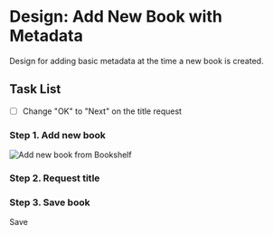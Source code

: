 # Design: Add New Book with Metadata 

Design for adding basic metadata at the time a new book is created.

## Task List

- [ ] Change "OK" to "Next" on the title request

### Step 1. Add new book

![Add new book from Bookshelf](images/add-new-book.jpg)

### Step 2. Request title

### Step 3. Save book

Save <title>.opf, <title>-nav.html, <title>-module1.html

### Step 4. Request metadata

### Step 5.A Save metadata in the .opf file

